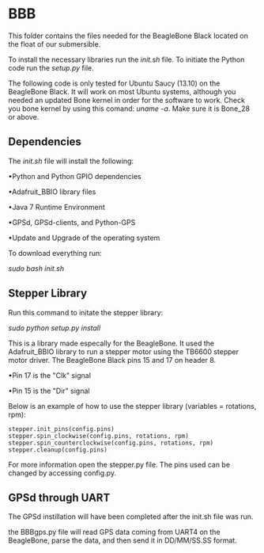 BBB
===================================

This folder contains the files needed for the BeagleBone Black located on the float of our submersible. 

To install the necessary libraries run the _init.sh_ file. To initiate the Python code run the _setup.py_ file. 

The following code is only tested for Ubuntu Saucy (13.10) on the BeagleBone Black. It will work on most Ubuntu systems, although you needed an updated Bone kernel in order for the software to work. Check you bone kernel by using this comand: _uname -a_. Make sure it is Bone_28 or above. 


Dependencies
----------------------------------

The _init.sh_ file will install the following:
	
•Python and Python GPIO dependencies

•Adafruit_BBIO library files

•Java 7 Runtime Environment

•GPSd, GPSd-clients, and Python-GPS

•Update and Upgrade of the operating system

To download everything run:

_sudo bash init.sh_



Stepper Library
-----------------------------------

Run this command to initate the stepper library:

_sudo python setup.py install_

This is a library made especally for the BeagleBone. It used the Adafruit_BBIO library to run a stepper motor using the TB6600 stepper motor driver. The BeagleBone Black pins 15 and 17 on header 8. 

•Pin 17 is the "Clk" signal

•Pin 15 is the "Dir" signal
	
Below is an example of how to use the stepper library (variables = rotations, rpm):


	stepper.init_pins(config.pins)
	stepper.spin_clockwise(config.pins, rotations, rpm)
	stepper.spin_counterclockwise(config.pins, rotations, rpm)
	stepper.cleanup(config.pins)


For more information open the stepper.py file. The pins used can be changed by accessing config.py. 


GPSd through UART
--------------------------------------

The GPSd instillation will have been completed after the init.sh file was run.

the BBBgps.py file will read GPS data coming from UART4 on the BeagleBone, parse the data, and then send it in DD/MM/SS.SS format. 



